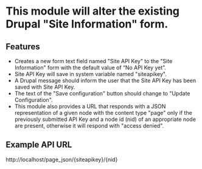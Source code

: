 # This module will alter the existing Drupal "Site Information" form.
 
 
Features
--------
* Creates a new form text field named "Site API Key" to the "Site Information" form with the default value of “No API Key yet”.
* Site API Key will save in system variable named "siteapikey".
* A Drupal message should inform the user that the Site API Key has been saved with Site API Key.
* The text of the "Save configuration" button should change to "Update Configuration".
* This module also provides a URL that responds with a JSON representation of a given node with the content type "page" only if the previously submitted API Key and a node id (nid) of an appropriate node are present, otherwise it will respond with "access denied".

## Example API URL

http://localhost/page_json/{siteapikey}/{nid}



